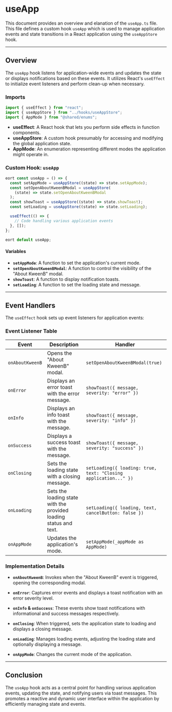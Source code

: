 # useApp

This document provides an overview and elanation of the `useApp.ts` file. This file defines a custom hook `useApp` which is used to manage application events and state transitions in a React application using the `useAppStore` hook.

---

## **Overview**

The `useApp` hook listens for application-wide events and updates the state or displays notifications based on these events. It utilizes React's `useEffect` to initialize event listeners and perform clean-up when necessary.

### **Imports**

```typescript
import { useEffect } from "react";
import { useAppStore } from "../hooks/useAppStore";
import { AppMode } from "@shared/enums";
```

- **useEffect**: A React hook that lets you perform side effects in function components.
- **useAppStore**: A custom hook presumably for accessing and modifying the global application state.
- **AppMode**: An enumeration representing different modes the application might operate in.

### **Custom Hook: `useApp`**

```typescript
eort const useApp = () => {
  const setAppMode = useAppStore((state) => state.setAppMode);
  const setOpenAboutKweenBModal = useAppStore(
    (state) => state.setOpenAboutKweenBModal
  );
  const showToast = useAppStore((state) => state.showToast);
  const setLoading = useAppStore((state) => state.setLoading);

  useEffect(() => {
    // Code handling various application events
  }, []);
};

eort default useApp;
```

#### **Variables**

- **`setAppMode`**: A function to set the application's current mode.
- **`setOpenAboutKweenBModal`**: A function to control the visibility of the "About KweenB" modal.
- **`showToast`**: A function to display notification toasts.
- **`setLoading`**: A function to set the loading state and message.

---

## **Event Handlers**

The `useEffect` hook sets up event listeners for application events:

### **Event Listener Table**

| **Event**       | **Description**                                                   | **Handler**                                                     |
| --------------- | ----------------------------------------------------------------- | --------------------------------------------------------------- |
| `onAboutKweenB` | Opens the "About KweenB" modal.                                   | `setOpenAboutKweenBModal(true)`                                 |
| `onError`       | Displays an error toast with the error message.                   | `showToast({ message, severity: "error" })`                     |
| `onInfo`        | Displays an info toast with the message.                          | `showToast({ message, severity: "info" })`                      |
| `onSuccess`     | Displays a success toast with the message.                        | `showToast({ message, severity: "success" })`                   |
| `onClosing`     | Sets the loading state with a closing message.                    | `setLoading({ loading: true, text: "Closing application..." })` |
| `onLoading`     | Sets the loading state with the provided loading status and text. | `setLoading({ loading, text, cancelButton: false })`            |
| `onAppMode`     | Updates the application's mode.                                   | `setAppMode(_appMode as AppMode)`                               |

### **Implementation Details**

- **`onAboutKweenB`**: Invokes when the "About KweenB" event is triggered, opening the corresponding modal.

- **`onError`**: Captures error events and displays a toast notification with an error severity level.

- **`onInfo` & `onSuccess`**: These events show toast notifications with informational and success messages respectively.

- **`onClosing`**: When triggered, sets the application state to loading and displays a closing message.

- **`onLoading`**: Manages loading events, adjusting the loading state and optionally displaying a message.

- **`onAppMode`**: Changes the current mode of the application.

---

## **Conclusion**

The `useApp` hook acts as a central point for handling various application events, updating the state, and notifying users via toast messages. This promotes a reactive and dynamic user interface within the application by efficiently managing state and events.
